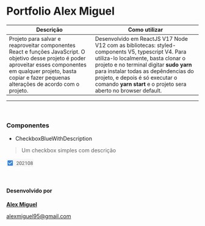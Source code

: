 # Portfolio Alex Miguel

|   Descrição	|   Como utilizar 	|
|---	|---	|
| Projeto para salvar e reaproveitar componentes React e funções JavaScript. O objetivo desse projeto é poder aproveitar esses componentes em qualquer projeto, basta copiar e fazer pequenas alterações de acordo com o projeto. |  Desenvolvido em ReactJS V17 Node V12 com as bibliotecas: styled-components V5, typescript V4. Para utiliza-lo localmente, basta clonar o projeto e no terminal digitar **sudo yarn** para instalar todas as depêndencias do projeto, e depois é só executar o comando **yarn start** e o projeto sera aberto no browser default.	|

---
&nbsp; 
###  Componentes
* CheckboxBlueWithDescription
> Um checkbox simples com descrição

![](checkbox-blue-with-description.png)

&nbsp;  
#### Desenvolvido por
**[Alex Miguel](https://www.linkedin.com/in/alexmiguel95/)**

alexmiguel95@gmail.com
